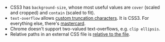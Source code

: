 * CSS3 has `background-size`, whose most useful values are `cover` (scaled and cropped) and `contain` (scaled to fit).
* `text-overflow` allows [custom truncation characters](https://developer.mozilla.org/en-US/docs/Web/CSS/text-overflow). It is CSS3. For everything else, there's [mastercard](http://dotdotdot.frebsite.nl/).
* Chrome doesn't support two-valued text-overflows, e.g. `clip ellipsis`.
* Relative paths in an external CSS file is [relative to the file](http://stackoverflow.com/questions/940451/using-relative-url-in-css-file-what-location-is-it-relative-to).

